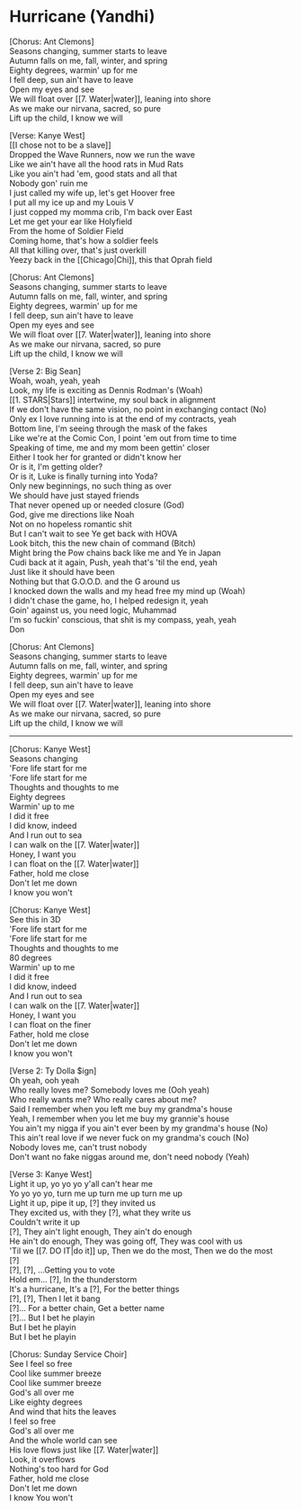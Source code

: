 # Hurricane (Yandhi)

[Chorus: Ant Clemons]  
Seasons changing, summer starts to leave  
Autumn falls on me, fall, winter, and spring  
Eighty degrees, warmin' up for me  
I fell deep, sun ain't have to leave  
Open my eyes and see  
We will float over [[7. Water|water]], leaning into shore  
As we make our nirvana, sacred, so pure  
Lift up the child, I know we will

[Verse: Kanye West]  
[[I chose not to be a slave]]  
Dropped the Wave Runners, now we run the wave  
Like we ain't have all the hood rats in Mud Rats  
Like you ain't had 'em, good stats and all that  
Nobody gon' ruin me  
I just called my wife up, let's get Hoover free  
I put all my ice up and my Louis V  
I just copped my momma crib, I'm back over East  
Let me get your ear like Holyfield  
From the home of Soldier Field  
Coming home, that's how a soldier feels  
All that killing over, that's just overkill  
Yeezy back in the [[Chicago|Chi]], this that Oprah field

[Chorus: Ant Clemons]  
Seasons changing, summer starts to leave  
Autumn falls on me, fall, winter, and spring  
Eighty degrees, warmin' up for me  
I fell deep, sun ain't have to leave  
Open my eyes and see  
We will float over [[7. Water|water]], leaning into shore  
As we make our nirvana, sacred, so pure  
Lift up the child, I know we will

[Verse 2: Big Sean]  
Woah, woah, yeah, yeah  
Look, my life is exciting as Dennis Rodman's (Woah)  
[[1. STARS|Stars]] intertwine, my soul back in alignment  
If we don't have the same vision, no point in exchanging contact (No)  
Only ex I love running into is at the end of my contracts, yeah  
Bottom line, I'm seeing through the mask of the fakes  
Like we're at the Comic Con, I point 'em out from time to time  
Speaking of time, me and my mom been gettin' closer  
Either I took her for granted or didn't know her  
Or is it, I'm getting older?  
Or is it, Luke is finally turning into Yoda?  
Only new beginnings, no such thing as over  
We should have just stayed friends  
That never opened up or needed closure (God)  
God, give me directions like Noah  
Not on no hopeless romantic shit  
But I can't wait to see Ye get back with HOVA  
Look bitch, this the new chain of command (Bitch)  
Might bring the Pow chains back like me and Ye in Japan  
Cudi back at it again, Push, yeah that's 'til the end, yeah  
Just like it should have been  
Nothing but that G.O.O.D. and the G around us  
I knocked down the walls and my head free my mind up (Woah)  
I didn't chase the game, ho, I helped redesign it, yeah  
Goin' against us, you need logic, Muhammad  
I'm so fuckin' conscious, that shit is my compass, yeah, yeah  
Don

[Chorus: Ant Clemons]  
Seasons changing, summer starts to leave  
Autumn falls on me, fall, winter, and spring  
Eighty degrees, warmin' up for me  
I fell deep, sun ain't have to leave  
Open my eyes and see  
We will float over [[7. Water|water]], leaning into shore  
As we make our nirvana, sacred, so pure  
Lift up the child, I know we will

---

[Chorus: Kanye West]  
Seasons changing  
'Fore life start for me  
'Fore life start for me  
Thoughts and thoughts to me  
Eighty degrees  
Warmin' up to me  
I did it free  
I did know, indeed  
And I run out to sea  
I can walk on the [[7. Water|water]]  
Honey, I want you  
I can float on the [[7. Water|water]]  
Father, hold me close  
Don't let me down  
I know you won't

[Chorus: Kanye West]  
See this in 3D  
'Fore life start for me  
'Fore life start for me  
Thoughts and thoughts to me  
80 degrees  
Warmin' up to me  
I did it free  
I did know, indeed  
And I run out to sea  
I can walk on the [[7. Water|water]]  
Honey, I want you  
I can float on the finer  
Father, hold me close  
Don't let me down  
I know you won't

[Verse 2: Ty Dolla $ign]  
Oh yeah, ooh yeah  
Who really loves me? Somebody loves me (Ooh yeah)  
Who really wants me? Who really cares about me?  
Said I remember when you left me buy my grandma's house  
Yeah, I remember when you let me buy my grannie's house  
You ain't my nigga if you ain't ever been by my grandma's house (No)  
This ain't real love if we never fuck on my grandma's couch (No)  
Nobody loves me, can't trust nobody  
Don't want no fake niggas around me, don't need nobody (Yeah)

[Verse 3: Kanye West]  
Light it up, yo yo yo y'all can't hear me  
Yo yo yo yo, turn me up turn me up turn me up  
Light it up, pipe it up, [?] they invited us  
They excited us, with they [?], what they write us  
Couldn't write it up  
[?], They ain't light enough, They ain't do enough  
He ain't do enough, They was going off, They was cool with us  
'Til we [[7. DO IT|do it]] up, Then we do the most, Then we do the most  
[?]  
[?], [?], …Getting you to vote  
Hold em… [?], In the thunderstorm  
It's a hurricane, It's a [?], For the better things  
[?], [?], Then I let it bang  
[?]… For a better chain, Get a better name  
[?]… But I bet he playin  
But I bet he playin  
But I bet he playin

[Chorus: Sunday Service Choir]  
See I feel so free  
Cool like summer breeze  
Cool like summer breeze  
God's all over me  
Like eighty degrees  
And wind that hits the leaves  
I feel so free  
God's all over me  
And the whole world can see  
His love flows just like [[7. Water|water]]  
Look, it overflows  
Nothing's too hard for God  
Father, hold me close  
Don't let me down  
I know You won't
